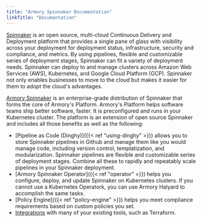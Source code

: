 ```yaml
---
title: "Armory Spinnaker Documentation"
linkTitle: "Documentation"
---
```

[Spinnaker](https://www.spinnaker.io) is an open source, multi-cloud Continuous Delivery and Deployment platform that provides a single pane of glass with visibility across your deployment for deployment status, infrastructure, security and compliance, and metrics. By using pipelines, flexible and customizable series of deployment stages, Spinnaker can fit a variety of deployment needs. Spinnaker can deploy to and manage clusters across Amazon Web Services (AWS), Kubernetes, and Google Cloud Platform (GCP). Spinnaker not only enables businesses to move to the cloud but makes it easier for them to adopt the cloud's advantages.

[Armory Spinnaker](https://www.armory.io) is an enterprise-grade distribution of Spinnaker that forms the core of Armory's Platform. Armory's Platform helps software teams ship better software, faster. It is preconfigured and runs in your Kubernetes cluster. The platform is an extension of open source Spinnaker and includes all those benefits as well as the following:

- [Pipeline as Code (Dinghy)]({{< ref "using-dinghy" >}}) allows you to store Spinnaker pipelines in Github and manage them like you would manage code, including version control, templatization, and modularization. Spinnaker pipelines are flexible and customizable series of deployment stages. Combine all these to rapidly and repeatably scale pipelines in your Spinnaker deployment.
- [Armory Spinnaker Operator]({{< ref "operator" >}}) helps you configure, deploy, and update Spinnaker on Kubernetes clusters. If you cannot use a Kubernetes Operatork, you can use Armory Halyard to accomplish the same tasks.
- [Policy Engine]({{< ref "policy-engine" >}}) helps you meet compliance requirements based on custom policies you set.
- [Integrations](https://www.armory.io/armory-integrations/) with many of your existing tools, such as Terraform.
